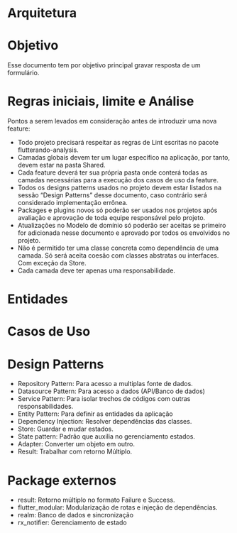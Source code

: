 # Arquitetura

# Objetivo

Esse documento tem por objetivo principal gravar resposta de um formulário.

# Regras iniciais, limite e Análise

Pontos a serem levados em consideração antes de introduzir uma nova feature:

- Todo projeto precisará respeitar as regras de Lint escritas no pacote flutterando-analysis.
- Camadas globais devem ter um lugar específico na aplicação, por tanto, devem estar na pasta Shared.
- Cada feature deverá ter sua própria pasta onde conterá todas as camadas necessárias para a execução dos casos de uso da feature.
- Todos os designs patterns usados no projeto devem estar listados na sessão “Design Patterns” desse documento, caso contrário será considerado implementação errônea.
- Packages e plugins novos só poderão ser usados nos projetos após avaliação e aprovação de toda equipe responsável pelo projeto.
- Atualizações no Modelo de domínio só poderão ser aceitas se primeiro for adicionada nesse documento e aprovado por todos os envolvidos no projeto.
- Não é permitido ter uma classe concreta como dependência de uma camada. Só será aceita coesão com classes abstratas ou interfaces. Com exceção da Store.
- Cada camada deve ter apenas uma responsabilidade.

# Entidades

# Casos de Uso

# Design Patterns

- Repository Pattern: Para acesso a multiplas fonte de dados.
- Datasource Pattern: Para acesso a dados (API/Banco de dados)
- Service Pattern: Para isolar trechos de códigos com outras responsabilidades.
- Entity Pattern: Para definir as entidades da aplicação
- Dependency Injection: Resolver dependências das classes.
- Store: Guardar e mudar estados.
- State pattern: Padrão que auxilia no gerenciamento estados.
- Adapter: Converter um objeto em outro.
- Result: Trabalhar com retorno Múltiplo.

# Package externos

- result: Retorno múltiplo no formato Failure e Success.
- flutter_modular: Modularização de rotas e injeção de dependências.
- realm: Banco de dados e sincronização
- rx_notifier: Gerenciamento de estado
